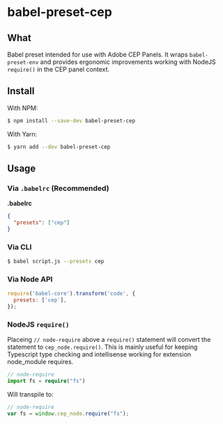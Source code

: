 # babel-preset-cep

## What

Babel preset intended for use with Adobe CEP Panels. It wraps `babel-preset-env` and provides ergonomic improvements working with NodeJS `require()` in the CEP panel context.

## Install

With NPM:

```sh
$ npm install --save-dev babel-preset-cep
```

With Yarn:

```sh
$ yarn add --dev babel-preset-cep
```

## Usage

### Via `.babelrc` (Recommended)

**.babelrc**

```json
{
  "presets": ["cep"]
}
```

### Via CLI

```sh
$ babel script.js --presets cep
```

### Via Node API

```javascript
require('babel-core').transform('code', {
  presets: ['cep'],
});
```

### NodeJS `require()`

Placeing `// node-require` above a `require()` statement will convert the statement to `cep_node.require()`. This is mainly useful for keeping Typescript type checking and intellisense working for extension node_module requires. 

```typescript
// node-require
import fs = require("fs")
```

Will transpile to:

```javascript
// node-require
var fs = window.cep_node.require("fs");
```